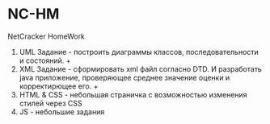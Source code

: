# NC-HM
NetCracker HomeWork

1. UML
Задание - построить диаграммы классов, последовательности и состояний. +
2. XML 
Задание - сформировать xml файл согласно DTD. И разработать java приложение, проверяющее среднее значение оценки и корректирющее его. +
3. HTML & CSS - небольшая страничка с возможностью изменения стилей через CSS 
4. JS - небольшие задания 
